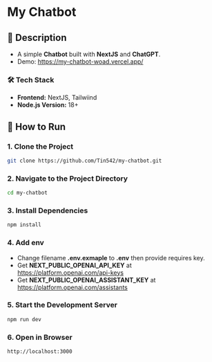 # My Chatbot 

## 📌 Description
- A simple **Chatbot** built with **NextJS** and **ChatGPT**.
- Demo: https://my-chatbot-woad.vercel.app/

### 🛠 Tech Stack
- **Frontend:** NextJS, Tailwiind
- **Node.js Version:** 18+

## 🚀 How to Run

### 1️. Clone the Project
```sh
git clone https://github.com/Tin542/my-chatbot.git
```
### 2️. Navigate to the Project Directory
```sh
cd my-chatbot
```
### 3️. Install Dependencies
```sh
npm install
```
### 4. Add env
- Change filename **.env.exmaple** to **.env** then provide requires key.
- Get **NEXT_PUBLIC_OPENAI_API_KEY** at https://platform.openai.com/api-keys
- Get **NEXT_PUBLIC_OPENAI_ASSISTANT_KEY** at https://platform.openai.com/assistants
### 5. Start the Development Server
```sh
npm run dev
```
### 6. Open in Browser
```sh
http://localhost:3000
```
